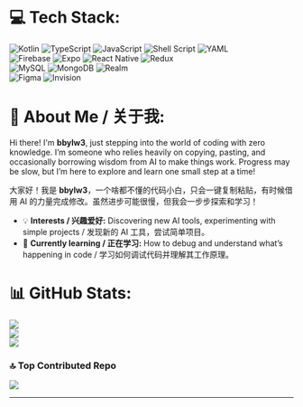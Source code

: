 # 💻 Tech Stack:
![Kotlin](https://img.shields.io/badge/kotlin-%237F52FF.svg?style=for-the-badge&logo=kotlin&logoColor=white) ![TypeScript](https://img.shields.io/badge/typescript-%23007ACC.svg?style=for-the-badge&logo=typescript&logoColor=white) ![JavaScript](https://img.shields.io/badge/javascript-%23323330.svg?style=for-the-badge&logo=javascript&logoColor=%23F7DF1E) ![Shell Script](https://img.shields.io/badge/shell_script-%23121011.svg?style=for-the-badge&logo=gnu-bash&logoColor=white) ![YAML](https://img.shields.io/badge/yaml-%23ffffff.svg?style=for-the-badge&logo=yaml&logoColor=151515)  
![Firebase](https://img.shields.io/badge/firebase-%23039BE5.svg?style=for-the-badge&logo=firebase) ![Expo](https://img.shields.io/badge/expo-1C1E24?style=for-the-badge&logo=expo&logoColor=#D04A37) ![React Native](https://img.shields.io/badge/react_native-%2320232a.svg?style=for-the-badge&logo=react&logoColor=%2361DAFB) ![Redux](https://img.shields.io/badge/redux-%23593d88.svg?style=for-the-badge&logo=redux&logoColor=white)  
![MySQL](https://img.shields.io/badge/mysql-4479A1.svg?style=for-the-badge&logo=mysql&logoColor=white) ![MongoDB](https://img.shields.io/badge/MongoDB-%234ea94b.svg?style=for-the-badge&logo=mongodb&logoColor=white) ![Realm](https://img.shields.io/badge/Realm-39477F?style=for-the-badge&logo=realm&logoColor=white)  
![Figma](https://img.shields.io/badge/figma-%23F24E1E.svg?style=for-the-badge&logo=figma&logoColor=white) ![Invision](https://img.shields.io/badge/invision-FF3366?style=for-the-badge&logo=invision&logoColor=white)

# 👋 About Me / 关于我:
Hi there! I'm **bbylw3**, just stepping into the world of coding with zero knowledge. I’m someone who relies heavily on copying, pasting, and occasionally borrowing wisdom from AI to make things work. Progress may be slow, but I’m here to explore and learn one small step at a time!  

大家好！我是 **bbylw3**，一个啥都不懂的代码小白，只会一键复制粘贴，有时候借用 AI 的力量完成修改。虽然进步可能很慢，但我会一步步探索和学习！  

- 💡 **Interests / 兴趣爱好:** Discovering new AI tools, experimenting with simple projects / 发现新的 AI 工具，尝试简单项目。  
- 🌱 **Currently learning / 正在学习:** How to debug and understand what’s happening in code / 学习如何调试代码并理解其工作原理。  

# 📊 GitHub Stats:
![](https://github-readme-stats.vercel.app/api?username=bbylw3&theme=dark&hide_border=false&include_all_commits=true&count_private=true)<br/>
![](https://github-readme-streak-stats.herokuapp.com/?user=bbylw3&theme=dark&hide_border=false)<br/>
![](https://github-readme-stats.vercel.app/api/top-langs/?username=bbylw3&theme=dark&hide_border=false&include_all_commits=true&count_private=true&layout=compact)

### 🔝 Top Contributed Repo
![](https://github-contributor-stats.vercel.app/api?username=bbylw3&limit=5&theme=dark&combine_all_yearly_contributions=true)

---


